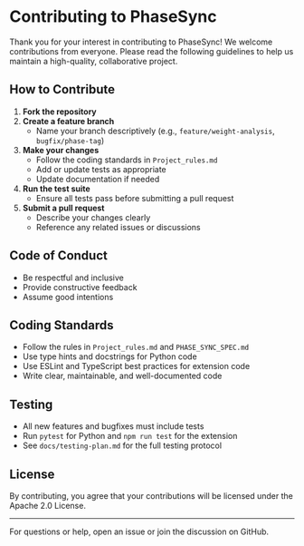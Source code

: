 # Contributing to PhaseSync

Thank you for your interest in contributing to PhaseSync! We welcome contributions from everyone. Please read the following guidelines to help us maintain a high-quality, collaborative project.

## How to Contribute

1. **Fork the repository**
2. **Create a feature branch**
   - Name your branch descriptively (e.g., `feature/weight-analysis`, `bugfix/phase-tag`)
3. **Make your changes**
   - Follow the coding standards in `Project_rules.md`
   - Add or update tests as appropriate
   - Update documentation if needed
4. **Run the test suite**
   - Ensure all tests pass before submitting a pull request
5. **Submit a pull request**
   - Describe your changes clearly
   - Reference any related issues or discussions

## Code of Conduct

- Be respectful and inclusive
- Provide constructive feedback
- Assume good intentions

## Coding Standards
- Follow the rules in `Project_rules.md` and `PHASE_SYNC_SPEC.md`
- Use type hints and docstrings for Python code
- Use ESLint and TypeScript best practices for extension code
- Write clear, maintainable, and well-documented code

## Testing
- All new features and bugfixes must include tests
- Run `pytest` for Python and `npm run test` for the extension
- See `docs/testing-plan.md` for the full testing protocol

## License
By contributing, you agree that your contributions will be licensed under the Apache 2.0 License.

---

For questions or help, open an issue or join the discussion on GitHub. 
